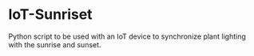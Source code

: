 # IoT-Sunriset
Python script to be used with an IoT device to synchronize plant lighting with the sunrise and sunset.
